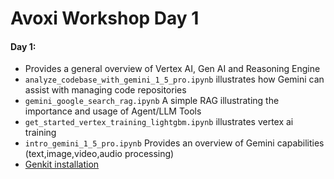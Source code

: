 # Avoxi Workshop Day 1

#### Day 1:

* Provides a general overview of Vertex AI, Gen AI and Reasoning Engine
* `analyze_codebase_with_gemini_1_5_pro.ipynb` illustrates how Gemini can assist with managing code repositories
* `gemini_google_search_rag.ipynb` A simple RAG illustrating the importance and usage of Agent/LLM Tools
* `get_started_vertex_training_lightgbm.ipynb` illustrates vertex ai training
* `intro_gemini_1_5_pro.ipynb` Provides an overview of Gemini capabilities (text,image,video,audio processing)
* [Genkit installation](https://firebase.google.com/docs/genkit/get-started)
